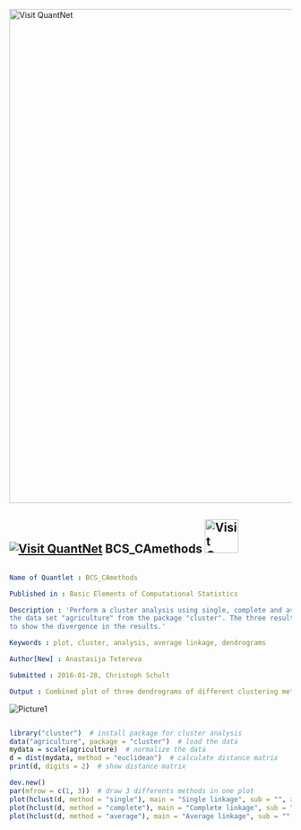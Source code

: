 
[<img src="https://github.com/QuantLet/Styleguide-and-FAQ/blob/master/pictures/banner.png" width="880" alt="Visit QuantNet">](http://quantlet.de/index.php?p=info)

## [<img src="https://github.com/QuantLet/Styleguide-and-Validation-procedure/blob/master/pictures/qloqo.png" alt="Visit QuantNet">](http://quantlet.de/) **BCS_CAmethods** [<img src="https://github.com/QuantLet/Styleguide-and-Validation-procedure/blob/master/pictures/QN2.png" width="60" alt="Visit QuantNet 2.0">](http://quantlet.de/d3/ia)

```yaml

Name of Quantlet : BCS_CAmethods

Published in : Basic Elements of Computational Statistics

Description : 'Perform a cluster analysis using single, complete and average linkage algorithms on
the data set "agriculture" from the package "cluster". The three resulting dendrograms are plotted
to show the divergence in the results.'

Keywords : plot, cluster, analysis, average linkage, dendrograms

Author[New] : Anastasija Tetereva

Submitted : 2016-01-28, Christoph Schult

Output : Combined plot of three dendrograms of different clustering methods

```

![Picture1](BCS_CAmethods.png)


```r

library("cluster")  # install package for cluster analysis
data("agriculture", package = "cluster")  # load the data
mydata = scale(agriculture)  # normalize the data
d = dist(mydata, method = "euclidean")  # calculate distance matrix
print(d, digits = 2)  # show distance matrix

dev.new()
par(mfrow = c(1, 3))  # draw 3 differents methods in one plot
plot(hclust(d, method = "single"), main = "Single linkage", sub = "", xlab = "", ylab = "Euclidean distance")
plot(hclust(d, method = "complete"), main = "Complete linkage", sub = "", xlab = "", ylab = "Euclidean distance")
plot(hclust(d, method = "average"), main = "Average linkage", sub = "", xlab = "", ylab = "Euclidean distance")
```
